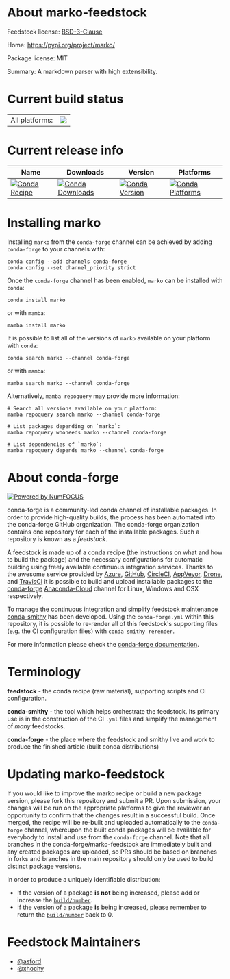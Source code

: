 About marko-feedstock
=====================

Feedstock license: [BSD-3-Clause](https://github.com/conda-forge/marko-feedstock/blob/main/LICENSE.txt)

Home: https://pypi.org/project/marko/

Package license: MIT

Summary: A markdown parser with high extensibility.

Current build status
====================


<table><tr><td>All platforms:</td>
    <td>
      <a href="https://dev.azure.com/conda-forge/feedstock-builds/_build/latest?definitionId=15318&branchName=main">
        <img src="https://dev.azure.com/conda-forge/feedstock-builds/_apis/build/status/marko-feedstock?branchName=main">
      </a>
    </td>
  </tr>
</table>

Current release info
====================

| Name | Downloads | Version | Platforms |
| --- | --- | --- | --- |
| [![Conda Recipe](https://img.shields.io/badge/recipe-marko-green.svg)](https://anaconda.org/conda-forge/marko) | [![Conda Downloads](https://img.shields.io/conda/dn/conda-forge/marko.svg)](https://anaconda.org/conda-forge/marko) | [![Conda Version](https://img.shields.io/conda/vn/conda-forge/marko.svg)](https://anaconda.org/conda-forge/marko) | [![Conda Platforms](https://img.shields.io/conda/pn/conda-forge/marko.svg)](https://anaconda.org/conda-forge/marko) |

Installing marko
================

Installing `marko` from the `conda-forge` channel can be achieved by adding `conda-forge` to your channels with:

```
conda config --add channels conda-forge
conda config --set channel_priority strict
```

Once the `conda-forge` channel has been enabled, `marko` can be installed with `conda`:

```
conda install marko
```

or with `mamba`:

```
mamba install marko
```

It is possible to list all of the versions of `marko` available on your platform with `conda`:

```
conda search marko --channel conda-forge
```

or with `mamba`:

```
mamba search marko --channel conda-forge
```

Alternatively, `mamba repoquery` may provide more information:

```
# Search all versions available on your platform:
mamba repoquery search marko --channel conda-forge

# List packages depending on `marko`:
mamba repoquery whoneeds marko --channel conda-forge

# List dependencies of `marko`:
mamba repoquery depends marko --channel conda-forge
```


About conda-forge
=================

[![Powered by
NumFOCUS](https://img.shields.io/badge/powered%20by-NumFOCUS-orange.svg?style=flat&colorA=E1523D&colorB=007D8A)](https://numfocus.org)

conda-forge is a community-led conda channel of installable packages.
In order to provide high-quality builds, the process has been automated into the
conda-forge GitHub organization. The conda-forge organization contains one repository
for each of the installable packages. Such a repository is known as a *feedstock*.

A feedstock is made up of a conda recipe (the instructions on what and how to build
the package) and the necessary configurations for automatic building using freely
available continuous integration services. Thanks to the awesome service provided by
[Azure](https://azure.microsoft.com/en-us/services/devops/), [GitHub](https://github.com/),
[CircleCI](https://circleci.com/), [AppVeyor](https://www.appveyor.com/),
[Drone](https://cloud.drone.io/welcome), and [TravisCI](https://travis-ci.com/)
it is possible to build and upload installable packages to the
[conda-forge](https://anaconda.org/conda-forge) [Anaconda-Cloud](https://anaconda.org/)
channel for Linux, Windows and OSX respectively.

To manage the continuous integration and simplify feedstock maintenance
[conda-smithy](https://github.com/conda-forge/conda-smithy) has been developed.
Using the ``conda-forge.yml`` within this repository, it is possible to re-render all of
this feedstock's supporting files (e.g. the CI configuration files) with ``conda smithy rerender``.

For more information please check the [conda-forge documentation](https://conda-forge.org/docs/).

Terminology
===========

**feedstock** - the conda recipe (raw material), supporting scripts and CI configuration.

**conda-smithy** - the tool which helps orchestrate the feedstock.
                   Its primary use is in the construction of the CI ``.yml`` files
                   and simplify the management of *many* feedstocks.

**conda-forge** - the place where the feedstock and smithy live and work to
                  produce the finished article (built conda distributions)


Updating marko-feedstock
========================

If you would like to improve the marko recipe or build a new
package version, please fork this repository and submit a PR. Upon submission,
your changes will be run on the appropriate platforms to give the reviewer an
opportunity to confirm that the changes result in a successful build. Once
merged, the recipe will be re-built and uploaded automatically to the
`conda-forge` channel, whereupon the built conda packages will be available for
everybody to install and use from the `conda-forge` channel.
Note that all branches in the conda-forge/marko-feedstock are
immediately built and any created packages are uploaded, so PRs should be based
on branches in forks and branches in the main repository should only be used to
build distinct package versions.

In order to produce a uniquely identifiable distribution:
 * If the version of a package **is not** being increased, please add or increase
   the [``build/number``](https://docs.conda.io/projects/conda-build/en/latest/resources/define-metadata.html#build-number-and-string).
 * If the version of a package **is** being increased, please remember to return
   the [``build/number``](https://docs.conda.io/projects/conda-build/en/latest/resources/define-metadata.html#build-number-and-string)
   back to 0.

Feedstock Maintainers
=====================

* [@asford](https://github.com/asford/)
* [@xhochy](https://github.com/xhochy/)

